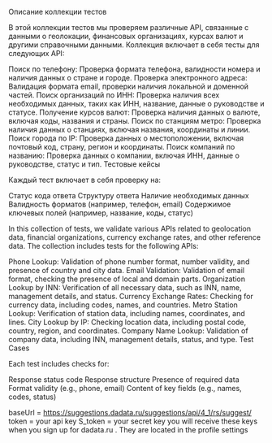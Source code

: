 
Описание коллекции тестов

В этой коллекции тестов мы проверяем различные API, связанные с данными о геолокации, финансовых организациях, курсах валют и другими справочными данными. Коллекция включает в себя тесты для следующих API:

Поиск по телефону: Проверка формата телефона, валидности номера и наличия данных о стране и городе.
Проверка электронного адреса: Валидация формата email, проверки наличия локальной и доменной частей.
Поиск организаций по ИНН: Проверка наличия всех необходимых данных, таких как ИНН, название, данные о руководстве и статусе.
Получение курсов валют: Проверка наличия данных о валюте, включая коды, названия и страны.
Поиск по станциям метро: Проверка наличия данных о станциях, включая названия, координаты и линии.
Поиск города по IP: Проверка данных о местоположении, включая почтовый код, страну, регион и координаты.
Поиск компаний по названию: Проверка данных о компании, включая ИНН, данные о руководстве, статус и тип.
Тестовые кейсы

Каждый тест включает в себя проверку на:

Статус кода ответа
Структуру ответа
Наличие необходимых данных
Валидность форматов (например, телефон, email)
Содержимое ключевых полей (например, название, коды, статус)

In this collection of tests, we validate various APIs related to geolocation data, financial organizations, currency exchange rates, and other reference data. The collection includes tests for the following APIs:

Phone Lookup: Validation of phone number format, number validity, and presence of country and city data.
Email Validation: Validation of email format, checking the presence of local and domain parts.
Organization Lookup by INN: Verification of all necessary data, such as INN, name, management details, and status.
Currency Exchange Rates: Checking for currency data, including codes, names, and countries.
Metro Station Lookup: Verification of station data, including names, coordinates, and lines.
City Lookup by IP: Checking location data, including postal code, country, region, and coordinates.
Company Name Lookup: Validation of company data, including INN, management details, status, and type.
Test Cases

Each test includes checks for:

Response status code
Response structure
Presence of required data
Format validity (e.g., phone, email)
Content of key fields (e.g., names, codes, status)

baseUrl = https://suggestions.dadata.ru/suggestions/api/4_1/rs/suggest/
token = your api key
S_token = your secret key
you will receive these keys when you sign up for dadata.ru . They are located in the profile settings
